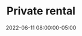---
date: 2022-06-11 08:00:00-05:00
dates: 8:00 am on Jun 11 2022
draft: false
durationMinutes: 600
title: Private rental
---